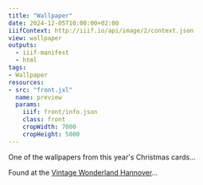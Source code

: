 ```yaml
---
title: "Wallpaper"
date: 2024-12-05T10:00:00+02:00
iiifContext: http://iiif.io/api/image/2/context.json
view: wallpaper
outputs:
  - iiif-manifest
  - html
tags:
- Wallpaper
resources:
- src: "front.jxl"
  name: preview
  params:
    iiif: front/info.json
    class: front
    cropWidth: 7000
    cropHeight: 5000
---
```

One of the wallpapers from this year's Christmas cards...

<div class="source">
Found at the <a href="https://www.facebook.com/vintagebythesea/?locale=de_DE">Vintage Wonderland Hannover</a>...
</div>
